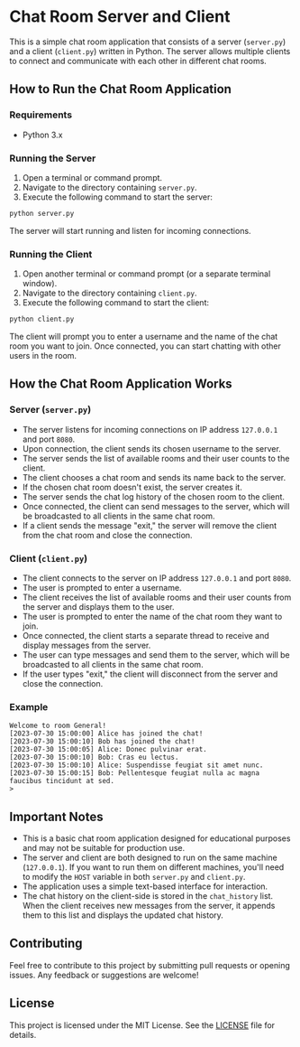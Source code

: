 # Chat Room Server and Client

This is a simple chat room application that consists of a server (`server.py`) and a client (`client.py`) written in Python. The server allows multiple clients to connect and communicate with each other in different chat rooms.

## How to Run the Chat Room Application

### Requirements
- Python 3.x

### Running the Server
1. Open a terminal or command prompt.
2. Navigate to the directory containing `server.py`.
3. Execute the following command to start the server:

```bash
python server.py
```

The server will start running and listen for incoming connections.

### Running the Client
1. Open another terminal or command prompt (or a separate terminal window).
2. Navigate to the directory containing `client.py`.
3. Execute the following command to start the client:

```bash
python client.py
```

The client will prompt you to enter a username and the name of the chat room you want to join. Once connected, you can start chatting with other users in the room.

## How the Chat Room Application Works

### Server (`server.py`)
- The server listens for incoming connections on IP address `127.0.0.1` and port `8080`.
- Upon connection, the client sends its chosen username to the server.
- The server sends the list of available rooms and their user counts to the client.
- The client chooses a chat room and sends its name back to the server.
- If the chosen chat room doesn't exist, the server creates it.
- The server sends the chat log history of the chosen room to the client.
- Once connected, the client can send messages to the server, which will be broadcasted to all clients in the same chat room.
- If a client sends the message "exit," the server will remove the client from the chat room and close the connection.

### Client (`client.py`)
- The client connects to the server on IP address `127.0.0.1` and port `8080`.
- The user is prompted to enter a username.
- The client receives the list of available rooms and their user counts from the server and displays them to the user.
- The user is prompted to enter the name of the chat room they want to join.
- Once connected, the client starts a separate thread to receive and display messages from the server.
- The user can type messages and send them to the server, which will be broadcasted to all clients in the same chat room.
- If the user types "exit," the client will disconnect from the server and close the connection.


### Example
```
Welcome to room General!
[2023-07-30 15:00:00] Alice has joined the chat!
[2023-07-30 15:00:10] Bob has joined the chat!
[2023-07-30 15:00:05] Alice: Donec pulvinar erat.
[2023-07-30 15:00:10] Bob: Cras eu lectus.
[2023-07-30 15:00:10] Alice: Suspendisse feugiat sit amet nunc.
[2023-07-30 15:00:15] Bob: Pellentesque feugiat nulla ac magna faucibus tincidunt at sed.
> 
```

## Important Notes

- This is a basic chat room application designed for educational purposes and may not be suitable for production use.
- The server and client are both designed to run on the same machine (`127.0.0.1`). If you want to run them on different machines, you'll need to modify the `HOST` variable in both `server.py` and `client.py`.
- The application uses a simple text-based interface for interaction.
- The chat history on the client-side is stored in the `chat_history` list. When the client receives new messages from the server, it appends them to this list and displays the updated chat history.


## Contributing

Feel free to contribute to this project by submitting pull requests or opening issues. Any feedback or suggestions are welcome!

## License

This project is licensed under the MIT License. See the [LICENSE](LICENSE) file for details.
